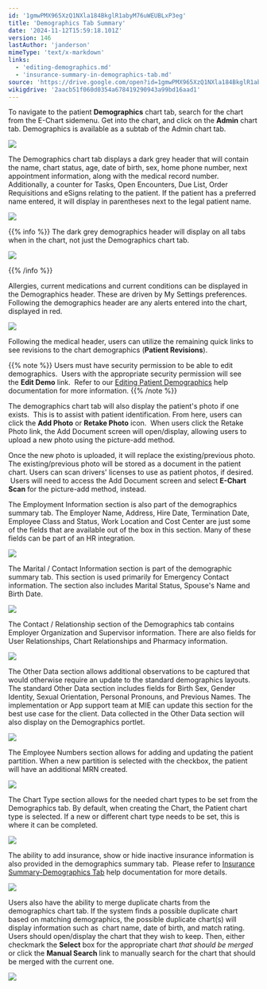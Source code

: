 ```yaml
---
id: '1gmwPMX965XzQ1NXla184BkglR1abyM76uWEUBLxP3eg'
title: 'Demographics Tab Summary'
date: '2024-11-12T15:59:18.101Z'
version: 146
lastAuthor: 'janderson'
mimeType: 'text/x-markdown'
links:
  - 'editing-demographics.md'
  - 'insurance-summary-in-demographics-tab.md'
source: 'https://drive.google.com/open?id=1gmwPMX965XzQ1NXla184BkglR1abyM76uWEUBLxP3eg'
wikigdrive: '2aacb51f060d0354a678419290943a99bd16aad1'
---
```

To navigate to the patient **Demographics** chart tab, search for the chart from the E-Chart sidemenu. Get into the chart, and click on the **Admin** chart tab. Demographics is available as a subtab of the Admin chart tab.

![](../demographics-tab-summary.assets/594e7b4db83a14a62015448f4e54f846.png)

The Demographics chart tab displays a dark grey header that will contain the name, chart status, age, date of birth, sex, home phone number, next appointment information, along with the medical record number. Additionally, a counter for Tasks, Open Encounters, Due List, Order Requisitions and eSigns relating to the patient. If the patient has a preferred name entered, it will display in parentheses next to the legal patient name.

![](../demographics-tab-summary.assets/780ea951b698c41f4b4dfe52434cdad9.png)

{{% info %}}
The dark grey demographics header will display on all tabs when in the chart, not just the Demographics chart tab.



![](../demographics-tab-summary.assets/0249a818c9473a1633b1144a2690eafd.png)


{{% /info %}}

Allergies, current medications and current conditions can be displayed in the Demographics header. These are driven by My Settings preferences. Following the demographics header are any alerts entered into the chart, displayed in red.

![](../demographics-tab-summary.assets/3e9764e46466446bacd7584a01d2cd63.png)

Following the medical header, users can utilize the remaining quick links to see revisions to the chart demographics (**Patient Revisions**).

{{% note %}}
Users must have security permission to be able to edit demographics.  Users with the appropriate security permission will see the **Edit Demo** link.  Refer to our [Editing Patient Demographics](editing-demographics.md) help documentation for more information.
{{% /note %}}

The demographics chart tab will also display the patient's photo if one exists.  This is to assist with patient identification. From here, users can click the **Add Photo** or **Retake Photo** icon.  When users click the Retake Photo link, the Add Document screen will open/display, allowing users to upload a new photo using the picture-add method.

Once the new photo is uploaded, it will replace the existing/previous photo. The existing/previous photo will be stored as a document in the patient chart. Users can scan drivers' licenses to use as patient photos, if desired.  Users will need to access the Add Document screen and select **E-Chart Scan** for the picture-add method, instead.

The Employment Information section is also part of the demographics summary tab. The Employer Name, Address, Hire Date, Termination Date, Employee Class and Status, Work Location and Cost Center are just some of the fields that are available out of the box in this section. Many of these fields can be part of an HR integration.

![](../demographics-tab-summary.assets/07e0d3eb17cc814f14d6ec89eeb55219.png)

The Marital / Contact Information section is part of the demographic summary tab. This section is used primarily for Emergency Contact information. The section also includes Marital Status, Spouse's Name and Birth Date.

![](../demographics-tab-summary.assets/b97b3a288f72a893db2fc63b4a5e16f3.png)

The Contact / Relationship section of the Demographics tab contains Employer Organization and Supervisor information. There are also fields for User Relationships, Chart Relationships and Pharmacy information.

![](../demographics-tab-summary.assets/8e7ca03c106718db2d1a303d60689bfc.png)

The Other Data section allows additional observations to be captured that would otherwise require an update to the standard demographics layouts. The standard Other Data section includes fields for Birth Sex, Gender Identity, Sexual Orientation, Personal Pronouns, and Previous Names. The implementation or App support team at MIE can update this section for the best use case for the client. Data collected in the Other Data section will also display on the Demographics portlet.

![](../demographics-tab-summary.assets/a06680ba96fa2e33340bb7ddd9b06c72.png)

The Employee Numbers section allows for adding and updating the patient partition. When a new partition is selected with the checkbox, the patient will have an additional MRN created.

![](../demographics-tab-summary.assets/37289c7e70ca7059a90e7536e5e8d615.png)

The Chart Type section allows for the needed chart types to be set from the Demographics tab. By default, when creating the Chart, the Patient chart type is selected. If a new or different chart type needs to be set, this is where it can be completed.

![](../demographics-tab-summary.assets/62bb3cc4548663c4068f18ae96ae0327.png)

The ability to add insurance, show or hide inactive insurance information is also provided in the demographics summary tab.  Please refer to [Insurance Summary-Demographics Tab](insurance-summary-in-demographics-tab.md) help documentation for more details.

![](../demographics-tab-summary.assets/34f3f5d0ea03d0dca772fcba8729b2fa.png)

Users also have the ability to merge duplicate charts from the demographics chart tab. If the system finds a possible duplicate chart based on matching demographics, the possible duplicate chart(s) will display information such as  chart name, date of birth, and match rating. Users should open/display the chart that they wish to keep. Then, either checkmark the **Select** box for the appropriate chart *that should be merged* or click the **Manual Search** link to manually search for the chart that should be merged with the current one.

![](../demographics-tab-summary.assets/af5eb7dd0fee3e3532f477b46b7a2188.png)
